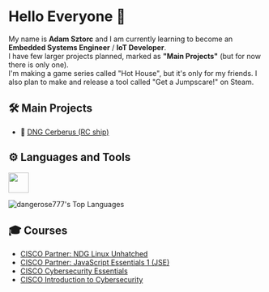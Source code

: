 # Hello Everyone 👋
My name is <b>Adam Sztorc</b> and I am currently learning to become an <b>Embedded Systems Engineer</b> / <b>IoT Developer</b>.  <br/>
I have few larger projects planned, marked as <b>"Main Projects"</b> (but for now there is only one).  <br/>
I'm making a game series called "Hot House", but it's only for my friends. I also plan to make and release a tool called "Get a Jumpscare!" on Steam.

## 🛠️ Main Projects
- 🚢 [DNG Cerberus (RC ship)](https://github.com/dangerose777/rc-ship-cerberus-nezumi)

## ⚙️ Languages and Tools
<img src="https://skillicons.dev/icons?i=clion,cpp,c,unity,cs,visualstudio,py,linux,mysql,ps,react,vite,vscode" height="40"/>
<!-- arduino,raspberrypi -->

![dangerose777's Top Languages](https://github-readme-stats.vercel.app/api/top-langs/?username=dangerose777&theme=dark&show_icons=true&hide_border=true&layout=compact)

## 🎓 Courses
- [CISCO Partner: NDG Linux Unhatched](courses/Partner-_NDG_Linux_Unhatched_certificate.pdf)
- [CISCO Partner: JavaScript Essentials 1 (JSE)](courses/Partner-_JavaScript_Essentials_1_-JSE-_certificate.pdf)
- [CISCO Cybersecurity Essentials](courses/Cybersecurity_Essentials_certificate.pdf)
- [CISCO Introduction to Cybersecurity](courses/Introduction_to_Cybersecurity_certificate.pdf)
